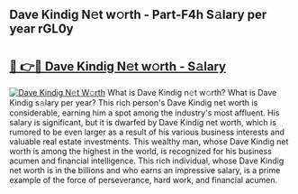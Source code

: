 ## Dave Kindig N𝚎t w𝚘rth - Part-F4h S𝚊lary per year rGL0y

# <h2><a href="http://gc4xex.nevu.top/?p=Dave+Kindig">🔗 👉🔴 Dave Kindig N𝚎t w𝚘rth - S𝚊lary</a></h2>

[![Dave Kindig N𝚎t W𝚘rth](https://i.imgur.com/Oavwk0R.jpeg)](http://gc4xex.nevu.top/?p=Dave+Kindig)
What is Dave Kindig n𝚎t w𝚘rth? What is Dave Kindig s𝚊lary per year?
This rich person's Dave Kindig net worth is considerable, earning him a spot among the industry's most affluent. His salary is significant, but it is dwarfed by Dave Kindig net worth, which is rumored to be even larger as a result of his various business interests and valuable real estate investments. This wealthy man, whose Dave Kindig net worth is among the highest in the world, is recognized for his business acumen and financial intelligence. This rich individual, whose Dave Kindig net worth is in the billions and who earns an impressive salary, is a prime example of the force of perseverance, hard work, and financial acumen.
